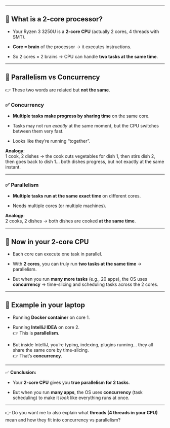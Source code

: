
---

## 🔹 What is a **2-core processor**?

- Your Ryzen 3 3250U is a **2-core CPU** (actually 2 cores, 4 threads with SMT).
    
- **Core = brain** of the processor → it executes instructions.
    
- So 2 cores = 2 brains → CPU can handle **two tasks at the same time**.
    

---

## 🔹 Parallelism vs Concurrency

👉 These two words are related but **not the same**.

### ✅ Concurrency

- **Multiple tasks make progress by sharing time** on the same core.
    
- Tasks may not run _exactly_ at the same moment, but the CPU switches between them very fast.
    
- Looks like they’re running “together”.
    

**Analogy**:  
1 cook, 2 dishes → the cook cuts vegetables for dish 1, then stirs dish 2, then goes back to dish 1… both dishes progress, but not exactly at the same instant.

---

### ✅ Parallelism

- **Multiple tasks run at the same exact time** on different cores.
    
- Needs multiple cores (or multiple machines).
    

**Analogy**:  
2 cooks, 2 dishes → both dishes are cooked **at the same time**.

---

## 🔹 Now in your **2-core CPU**

- Each core can execute one task in parallel.
    
- With **2 cores**, you can truly run **two tasks at the same time** → parallelism.
    
- But when you run **many more tasks** (e.g., 20 apps), the OS uses **concurrency** → time-slicing and scheduling tasks across the 2 cores.
    

---

## 🔹 Example in your laptop

- Running **Docker container** on core 1.
    
- Running **IntelliJ IDEA** on core 2.  
    👉 This is **parallelism**.
    
- But inside IntelliJ, you’re typing, indexing, plugins running… they all share the same core by time-slicing.  
    👉 That’s **concurrency**.
    

---

✅ **Conclusion:**

- Your **2-core CPU** gives you **true parallelism for 2 tasks**.
    
- But when you run **many apps**, the OS uses **concurrency** (task scheduling) to make it _look_ like everything runs at once.
    

---

👉 Do you want me to also explain what **threads (4 threads in your CPU)** mean and how they fit into concurrency vs parallelism?